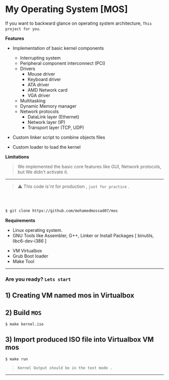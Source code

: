 # My Operating System [MOS]

If you want to backward glance on operating system architecture, `This project for you`. 

**Features**
- Implementation of basic kernel components
    * Interrupting system
    * Peripheral component interconnect (PCI)
    * Drivers 
        * Mouse driver
        * Keyboard driver
        * ATA driver
        * AMD Network card
        * VGA driver
    * Multitasking 
    * Dynamic Memory manager
    * Network protocols
        * DataLink layer (Ethernet)
        * Network layer (IP)
        * Transport layer (TCP, UDP)    

- Custom linker script to combine objects files    
- Custom loader to load the kernel

**Limitations**
> We implemented the basic core features like GUI, Network protocols, but We didn't activate it.
---
> ⚠️ This code is'nt for production , `just for practice` .
<br>
<br>

```bash
$ git clone https://github.com/mohamedmossad07/mos
```

**Requirements**
- Linux operating system.
- GNU Tools like Assembler, G++, Linker or Install Packages [ binutils,  libc6-dev-i386 ]
* VM Virtualbox
* Grub Boot loader 
* Make Tool
---
### Are you ready? `Lets start`
 ## 1) Creating VM named mos in Virtualbox
 ## 2) Build `MOS`  
 ```
 $ make kernel.iso
 ```
 ## 3) Import produced ISO file into Virtualbox VM mos
 ```
 $ make run
 ```
 > `Kernel Output should be in the text mode .`
 ---

